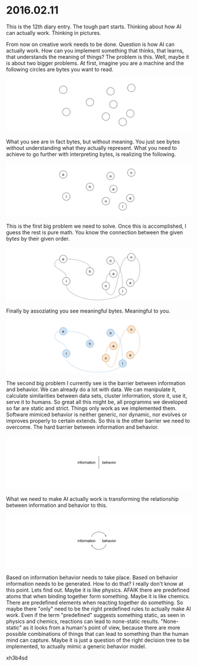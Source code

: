 # 2016.02.11
This is the 12th diary entry. The tough part starts. Thinking about how AI can
actually work. Thinking in pictures.

From now on creative work needs to be done. Question is how AI can actually
work. How can you implement something that thinks, that learns, that
understands the meaning of things? The problem is this. Well, maybe it is about
two bigger problems. At first, imagine you are a machine and the following
circles are bytes you want to read.

![mystery bytes](image/mystery_bytes.png)

What you see are in fact bytes, but without meaning. You just see bytes without
understanding what they actually represent. What you need to achieve to go
further with interpreting bytes, is realizing the following.

![identifyed bytes](image/identifyed_bytes.png)

This is the first big problem we need to solve. Once this is accomplished, I
guess the rest is pure math. You know the connection between the given bytes by
their given order.

![connected bytes](image/connected_bytes.png)

Finally by assoziating you see meaningful bytes. Meaningful to you.

![meaningful bytes](image/meaningful_bytes.png)

The second big problem I currently see is the barrier between information and
behavior. We can already do a lot with data. We can manipulate it, calculate
similarities between data sets, cluster information, store it, use it, serve it
to humans. So great all this might be, all programms we developed so far are
static and strict. Things only work as we implemented them. Software mimiced
behavior is neither generic, nor dynamic, nor evolves or improves properly to
certain extends. So this is the other barrier we need to overcome. The hard barrier
between information and behavior.

![info beha separated](image/info_beha_separated.png)

What we need to make AI actually work is transforming the relationship between
information and behavior to this.

![info beha connected](image/info_beha_connected.png)

Based on information behavior needs to take place. Based on behavior
information needs to be generated. How to do that? I really don't know at this
point. Lets find out. Maybe it is like physics. AFAIK there are predefined
atoms that when binding together form something. Maybe it is like chemics.
There are predefined elements when reacting together do something. So maybe
there "only" need to be the right predefined rules to actually make AI work.
Even if the term "predefined" suggests something static, as seen in physics and
chemics, reactions can lead to none-static results. "None-static" as it looks
from a human's point of view, because there are more possible combinations of
things that can lead to something than the human mind can capture. Maybe it is
just a question of the right decision tree to be implemented, to actually mimic
a generic behavior model.

xh3b4sd
